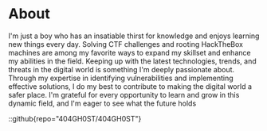 # About

I'm just a boy who has an insatiable thirst for knowledge and enjoys learning new things every day. Solving CTF challenges and rooting HackTheBox machines are among my favorite ways to expand my skillset and enhance my abilities in the field. Keeping up with the latest technologies, trends, and threats in the digital world is something I'm deeply passionate about. Through my expertise in identifying vulnerabilities and implementing effective solutions, I do my best to contribute to making the digital world a safer place. I'm grateful for every opportunity to learn and grow in this dynamic field, and I'm eager to see what the future holds

::github{repo="404GH0ST/404GH0ST"}
